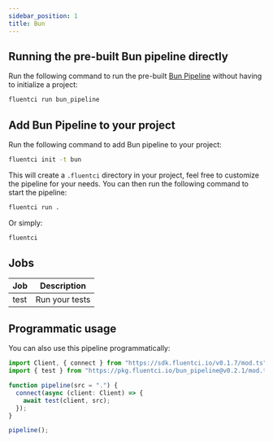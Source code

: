 ```yaml
---
sidebar_position: 1
title: Bun
---
```


## Running the pre-built Bun pipeline directly

Run the following command to run the pre-built [Bun Pipeline](https://github.com/fluent-ci-templates/bun-pipeline) without having to initialize a project:

```bash
fluentci run bun_pipeline
```

## Add Bun Pipeline to your project

Run the following command to add Bun pipeline to your project:

```bash
fluentci init -t bun
```

This will create a `.fluentci` directory in your project, feel free to customize the pipeline for your needs.
You can then run the following command to start the pipeline:

```bash
fluentci run .
```

Or simply:

```bash
fluentci
```

## Jobs

| Job    | Description           |
| ------ | --------------------- |
| test   | Run your tests        |

## Programmatic usage

You can also use this pipeline programmatically:

```ts
import Client, { connect } from "https://sdk.fluentci.io/v0.1.7/mod.ts";
import { test } from "https://pkg.fluentci.io/bun_pipeline@v0.2.1/mod.ts";

function pipeline(src = ".") {
  connect(async (client: Client) => {
    await test(client, src);
  });
}

pipeline();
```
